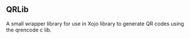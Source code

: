 ## QRLib

A small wrapper library for use in Xojo library to generate QR codes using the 
qrencode c lib.